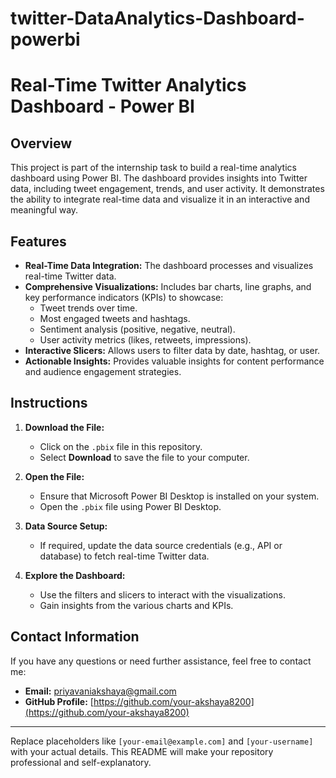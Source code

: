 # twitter-DataAnalytics-Dashboard-powerbi
# Real-Time Twitter Analytics Dashboard - Power BI

## Overview
This project is part of the internship task to build a real-time analytics dashboard using Power BI. The dashboard provides insights into Twitter data, including tweet engagement, trends, and user activity. It demonstrates the ability to integrate real-time data and visualize it in an interactive and meaningful way.

## Features
- **Real-Time Data Integration:** The dashboard processes and visualizes real-time Twitter data.
- **Comprehensive Visualizations:** Includes bar charts, line graphs, and key performance indicators (KPIs) to showcase:
  - Tweet trends over time.
  - Most engaged tweets and hashtags.
  - Sentiment analysis (positive, negative, neutral).
  - User activity metrics (likes, retweets, impressions).
- **Interactive Slicers:** Allows users to filter data by date, hashtag, or user.
- **Actionable Insights:** Provides valuable insights for content performance and audience engagement strategies.

## Instructions
1. **Download the File:**
   - Click on the `.pbix` file in this repository.
   - Select **Download** to save the file to your computer.

2. **Open the File:**
   - Ensure that Microsoft Power BI Desktop is installed on your system.
   - Open the `.pbix` file using Power BI Desktop.

3. **Data Source Setup:**
   - If required, update the data source credentials (e.g., API or database) to fetch real-time Twitter data.

4. **Explore the Dashboard:**
   - Use the filters and slicers to interact with the visualizations.
   - Gain insights from the various charts and KPIs.

## Contact Information
If you have any questions or need further assistance, feel free to contact me:

- **Email:** priyavaniakshaya@gmail.com
- **GitHub Profile:** [https://github.com/your-akshaya8200](https://github.com/your-akshaya8200)

---



Replace placeholders like `[your-email@example.com]` and `[your-username]` with your actual details. This README will make your repository professional and self-explanatory.
